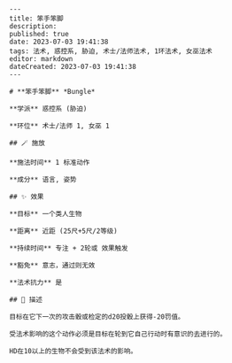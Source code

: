 
    ---
    title: 笨手笨脚
    description: 
    published: true
    date: 2023-07-03 19:41:38
    tags: 法术, 惑控系, 胁迫, 术士/法师法术, 1环法术, 女巫法术
    editor: markdown
    dateCreated: 2023-07-03 19:41:38
    ---

    # **笨手笨脚** *Bungle*

    **学派** 惑控系 (胁迫) 

    **环位** 术士/法师 1, 女巫 1

    ## 🪄 施放

    **施法时间** 1 标准动作

    **成分** 语言, 姿势

    ## ✨ 效果 

    **目标** 一个类人生物 

    **距离** 近距 (25尺+5尺/2等级)  

    **持续时间** 专注 + 2轮或 效果触发 

    **豁免** 意志，通过则无效

    **法术抗力** 是

    ## 📖 描述

    目标在它下一次的攻击骰或检定的d20投骰上获得-20罚值。

    受法术影响的这个动作必须是目标在轮到它自己行动时有意识的去进行的。

    HD在10以上的生物不会受到该法术的影响。
    
